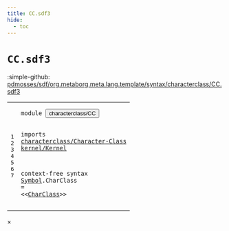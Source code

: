 ```yaml
---
title: CC.sdf3
hide:
  - toc
---
```


# `CC.sdf3`

:simple-github: [pdmosses/sdf/org.metaborg.meta.lang.template/syntax/characterclass/CC.sdf3]

[pdmosses/sdf/org.metaborg.meta.lang.template/syntax/characterclass/CC.sdf3]: https://github.com/pdmosses/sdf/blob/master/org.metaborg.meta.lang.template/syntax/characterclass/CC.sdf3 "The source file on GitHub"

<div class="sdf3"><table class="highlighttable"><tbody><tr><td class="linenos"><div class="linenodiv"><pre><span></span>1
2
3
4
5
6
7
</pre></div></td>
<td class="code"><pre><code><span class="keyword">module</span> <button class="modal-open" id="characterclass/CC_1_8" title="a definition with multiple references" data-urls="../../restrictions/Restrictions.sdf3/#characterclass/CC line 3_9; ../../sdf2-core/Sdf2-Syntax.sdf3/#characterclass/CC line 9_9">characterclass/CC</button>

<span class="keyword">imports</span> <a href="../Character-Class.sdf3/#characterclass/Character-Class_1_8" id="characterclass/Character-Class_3_9" title="a reference to a single-file definition">characterclass/Character-Class</a> 
        <a href="../../kernel/Kernel.sdf3/#kernel/Kernel_1_8" id="kernel/Kernel_4_9" title="a reference to a single-file definition">kernel/Kernel</a>
 
<span class="keyword">context-free syntax</span>
    <a href="../../restrictions/Restrictions.sdf3/#Symbol_20_30" id="Symbol_7_5" title="a definition with a single reference">Symbol</a>.<span class="cons_Constructor"><span id="CharClass_7_12" title="a definition with no references">CharClass</span></span> = &lt;&lt;<a href="../Character-Class.sdf3/#CharClass_17_1" id="CharClass_7_26" title="a reference to a single-file definition">CharClass</a>&gt;&gt;
</code></pre></td></tr></tbody></table></div>

<div id="modal">
  <div id="modal-content">
    <span id="modal-close">&times;</span>
    <h2 id="modal-h2"></h2>
    <p  id="modal-p"></p>
    <ul id="modal-ul"></ul>
  </div>
</div>
